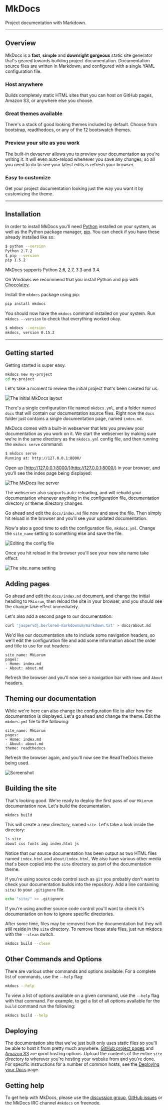 # MkDocs

Project documentation with&nbsp;Markdown.

---

## Overview

MkDocs is a **fast**, **simple** and **downright gorgeous** static site
generator that's geared towards building project documentation. Documentation
source files are written in Markdown, and configured with a single YAML
configuration file.

### Host anywhere

Builds completely static HTML sites that you can host on GitHub pages, Amazon
S3, or anywhere else you choose.

### Great themes available

There's a stack of good looking themes included by default. Choose from
bootstrap, readthedocs, or any of the 12 bootswatch themes.

### Preview your site as you work

The built-in devserver allows you to preview your documentation as you're
writing it. It will even auto-reload whenever you save any changes, so all you
need to do to see your latest edits is refresh your browser.

### Easy to customize

Get your project documentation looking just the way you want it by customizing
the theme.

---

## Installation

In order to install MkDocs you'll need [Python] installed on your system, as
well as the Python package manager, [pip]. You can check if you have these
already installed like so:

```bash
$ python --version
Python 2.7.2
$ pip --version
pip 1.5.2
```

MkDocs supports Python 2.6, 2.7, 3.3 and 3.4.

On Windows we recommend that you install Python and pip with [Chocolatey].

Install the `mkdocs` package using pip:

```bash
pip install mkdocs
```

You should now have the `mkdocs` command installed on your system. Run `mkdocs
--version` to check that everything worked okay.

```bash
$ mkdocs --version
mkdocs, version 0.15.2
```

---

## Getting started

Getting started is super easy.

```bash
mkdocs new my-project
cd my-project
```

Let's take a moment to review the initial project that's been created for us.

![The initial MkDocs layout](img/initial-layout.png)

There's a single configuration file named `mkdocs.yml`, and a folder named
`docs` that will contain our documentation source files. Right now the `docs`
folder just contains a single documentation page, named `index.md`.

MkDocs comes with a built-in webserver that lets you preview your documentation
as you work on it. We start the webserver by making sure we're in the same
directory as the `mkdocs.yml` config file, and then running the `mkdocs serve`
command:

```bash
$ mkdocs serve
Running at: http://127.0.0.1:8000/
```

Open up [http://127.0.0.1:8000/](http://127.0.0.1:8000/) in your browser, and
you'll see the index page being displayed:

![The MkDocs live server](img/screenshot.png)

The webserver also supports auto-reloading, and will rebuild your documentation
whenever anything in the configuration file, documentation directory or theme
directory changes.

Go ahead and edit the `docs/index.md` file now and save the file. Then simply
hit reload in the browser and you'll see your updated documentation.

Now's also a good time to edit the configuration file, `mkdocs.yml`. Change the
`site_name` setting to something else and save the file.

![Editing the config file](img/initial-config.png)

Once you hit reload in the browser you'll see your new site name take effect.

![The site_name setting](img/site-name.png)

## Adding pages

Go ahead and edit the `docs/index.md` document, and change the initial heading to
`MkLorum`, then reload the site in your browser, and you should see the change
take effect immediately.

Let's also add a second page to our documentation:

```bash
curl 'jaspervdj.be/lorem-markdownum/markdown.txt' > docs/about.md
```

We'd like our documentation site to include some navigation headers, so we'll
edit the configuration file and add some information about the order and title
to use for out headers:

```no-highlight
site_name: MkLorum
pages:
- Home: index.md
- About: about.md
```

Refresh the browser and you'll now see a navigation bar with `Home` and `About`
headers.

## Theming our documentation

While we're here can also change the configuration file to alter how the
documentation is displayed. Let's go ahead and change the theme. Edit the
`mkdocs.yml` file to the following:

```no-highlight
site_name: MkLorum
pages:
- Home: index.md
- About: about.md
theme: readthedocs
```

Refresh the browser again, and you'll now see the ReadTheDocs theme being used.

![Screenshot](img/readthedocs.png)

## Building the site

That's looking good. We're ready to deploy the first pass of our `MkLorum`
documentation now. Let's build the documentation.

```bash
mkdocs build
```

This will create a new directory, named `site`. Let's take a look inside the
directory:

```bash
ls site
about css fonts img index.html js
```

Notice that our source documentation has been output as two HTML files named
`index.html` and `about/index.html`. We also have various other media that's
been copied into the `site` directory as part of the documentation theme.

If you're using source code control such as `git` you probably don't want to
check your documentation builds into the repository. Add a line containing
`site/` to your `.gitignore` file.

```bash
echo "site/" >> .gitignore
```

If you're using another source code control you'll want to check it's
documentation on how to ignore specific directories.

After some time, files may be removed from the documentation but they will still
reside in the `site` directory. To remove those stale files, just run mkdocs
with the `--clean` switch.

```bash
mkdocs build --clean
```

## Other Commands and Options

There are various other commands and options available. For a complete list of
commands, use the `--help` flag:

```bash
mkdocs --help
```

To view a list of options available on a given command, use the `--help` flag
with that command. For example, to get a list of all options available for the
`build` command run the following:

```bash
mkdocs build --help
```

## Deploying

The documentation site that we've just built only uses static files so you'll be
able to host it from pretty much anywhere. [GitHub project pages] and [Amazon
S3] are good hosting options. Upload the contents of the entire `site` directory
to wherever you're hosting your website from and you're done. For specific
instructions for a number of common hosts, see the [Deploying your Docs] page.

## Getting help

To get help with MkDocs, please use the [discussion group], [GitHub issues] or
the MkDocs IRC channel `#mkdocs` on freenode.

[Amazon S3]: http://docs.aws.amazon.com/AmazonS3/latest/dev/WebsiteHosting.html
[Chocolatey]: https://chocolatey.org/
[discussion group]: https://groups.google.com/forum/#!forum/mkdocs
[GitHub issues]: https://github.com/mkdocs/mkdocs/issues
[GitHub project pages]: https://help.github.com/articles/creating-project-pages-manually
[pip]: http://pip.readthedocs.org/en/latest/installing.html
[Python]: https://www.python.org/
[Deploying your Docs]: user-guide/deploying-your-docs.md
